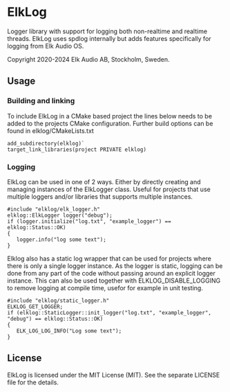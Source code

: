 # ElkLog
Logger library with support for logging both non-realtime and realtime threads. ElkLog uses spdlog internally but adds features specifically for logging from Elk Audio OS. 

Copyright 2020-2024 Elk Audio AB, Stockholm, Sweden.

## Usage

### Building and linking
To include ElkLog in a CMake based project the lines below needs to be added to the projects CMake configuration. Further build options can be found in elklog/CMakeLists.txt
```
add_subdirectory(elklog)`
target_link_libraries(project PRIVATE elklog)
```

### Logging
ElkLog can be used in one of 2 ways. Either by directly creating and managing instances of the ElkLogger class. Useful for projects that use multiple loggers and/or libraries that supports multiple instances.
``` 
#include "elklog/elk_logger.h"
elklog::ElkLogger logger("debug");
if (logger.initialize("log.txt", "example_logger") == elklog::Status::OK)
{
   logger.info("log some text");
}  
```
Elklog also has a static log wrapper that can be used for projects where there is only a single logger instance. As the logger is static, logging can be done from any part of the code without passing around an explicit logger instance. 
This can also be used together with ELKLOG_DISABLE_LOGGING to remove logging at compile time, usefor for example in unit testing.

```
#include "elklog/static_logger.h"
ELKLOG_GET_LOGGER;
if (elklog::StaticLogger::init_logger("log.txt", "example_logger", "debug") == elklog::Status::OK)
{
   ELK_LOG_LOG_INFO("Log some text");
}
```
## License

ElkLog is licensed under the MIT License (MIT). See the separate LICENSE file for the details. 
